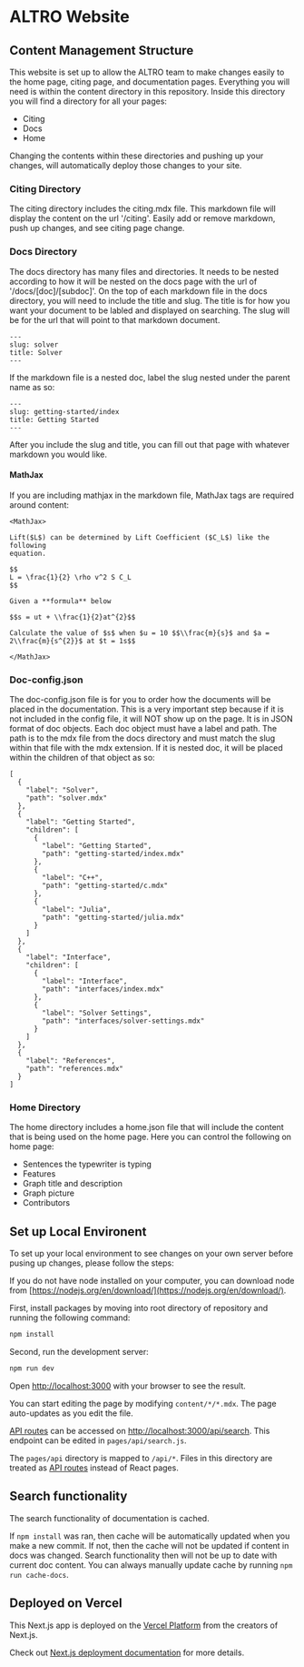 # ALTRO Website

## Content Management Structure

This website is set up to allow the ALTRO team to make changes easily to the home page, citing page, and documentation pages. Everything you will need is within the content directory in this repository. Inside this directory you will find a directory for all your pages:

- Citing
- Docs
- Home

Changing the contents within these directories and pushing up your changes, will automatically deploy those changes to your site. 

### Citing Directory 

The citing directory includes the citing.mdx file. This markdown file will display the content on the url '/citing'. Easily add or remove markdown, push up changes, and see citing page change.

### Docs Directory

The docs directory has many files and directories. It needs to be nested according to how it will be nested on the docs page with the url of '/docs/[doc]/[subdoc]'. On the top of each markdown file in the docs directory, you will need to include the title and slug. The title is for how you want your document to be labled and displayed on searching. The slug will be for the url that will point to that markdown document. 

    ---
    slug: solver
    title: Solver
    ---

If the markdown file is a nested doc, label the slug nested under the parent name as so:

    ---
    slug: getting-started/index
    title: Getting Started
    ---

After you include the slug and title, you can fill out that page with whatever markdown you would like. 

#### MathJax

If you are including mathjax in the markdown file, MathJax tags are required around content:

    <MathJax>

    Lift($L$) can be determined by Lift Coefficient ($C_L$) like the following
    equation.

    $$
    L = \frac{1}{2} \rho v^2 S C_L
    $$

    Given a **formula** below

    $$s = ut + \\frac{1}{2}at^{2}$$

    Calculate the value of $s$ when $u = 10 $$\\frac{m}{s}$ and $a = 2\\frac{m}{s^{2}}$ at $t = 1s$$

    </MathJax>

### Doc-config.json

The doc-config.json file is for you to order how the documents will be placed in the documentation. This is a very important step because if it is not included in the config file, it will NOT show up on the page. It is in JSON format of doc objects. Each doc object must have a label and path. The path is to the mdx file from the docs directory and must match the slug within that file with the mdx extension. If it is nested doc, it will be placed within the children of that object as so:

```
[
  {
    "label": "Solver",
    "path": "solver.mdx"
  },
  {
    "label": "Getting Started",
    "children": [
      {
        "label": "Getting Started",
        "path": "getting-started/index.mdx"
      },
      {
        "label": "C++",
        "path": "getting-started/c.mdx"
      },
      {
        "label": "Julia",
        "path": "getting-started/julia.mdx"
      }
    ]
  },
  {
    "label": "Interface",
    "children": [
      {
        "label": "Interface",
        "path": "interfaces/index.mdx"
      },
      {
        "label": "Solver Settings",
        "path": "interfaces/solver-settings.mdx"
      }
    ]
  },
  {
    "label": "References",
    "path": "references.mdx"
  }
]
```

### Home Directory

The home directory includes a home.json file that will include the content that is being used on the home page. Here you can control the following on home page:

- Sentences the typewriter is typing
- Features
- Graph title and description
- Graph picture
- Contributors

## Set up Local Environent

To set up your local environment to see changes on your own server before pusing up changes, please follow the steps: 

If you do not have node installed on your computer, you can download node from [https://nodejs.org/en/download/](https://nodejs.org/en/download/).

First, install packages by moving into root directory of repository and running the following command:

```bash
npm install
```

Second, run the development server:

```bash
npm run dev
```

Open [http://localhost:3000](http://localhost:3000) with your browser to see the result.

You can start editing the page by modifying `content/*/*.mdx`. The page auto-updates as you edit the file.

[API routes](https://nextjs.org/docs/api-routes/introduction) can be accessed on [http://localhost:3000/api/search](http://localhost:3000/api/search). This endpoint can be edited in `pages/api/search.js`.

The `pages/api` directory is mapped to `/api/*`. Files in this directory are treated as [API routes](https://nextjs.org/docs/api-routes/introduction) instead of React pages.

## Search functionality

The search functionality of documentation is cached.

If `npm install` was ran, then cache will be automatically updated when you make a new commit. If not, then the cache will not be updated if content in docs was changed. Search functionality then will not be up to date with current doc content. You can always manually update cache by running `npm run cache-docs`. 


## Deployed on Vercel

This Next.js app is deployed on the [Vercel Platform](https://vercel.com/new?utm_medium=default-template&filter=next.js&utm_source=create-next-app&utm_campaign=create-next-app-readme) from the creators of Next.js.

Check out [Next.js deployment documentation](https://nextjs.org/docs/deployment) for more details.
